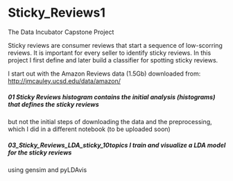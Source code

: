 # Sticky_Reviews1
The Data Incubator Capstone Project

Sticky reviews are consumer reviews that start a sequence of low-scorring reviews.
It is important for every seller to identify sticky reviews.
In this project I first define and later build a classifier for spotting sticky reviews.


I start out with the Amazon Reviews data (1.5Gb) downloaded from:
http://jmcauley.ucsd.edu/data/amazon/

##### 01 Sticky Reviews histogram contains the initial analysis (histograms) that defines the sticky reviews
but not the initial steps of downloading the data and the preprocessing, which I did in a different notebook (to be uploaded soon)

##### 03_Sticky_Reviews_LDA_sticky_10topics I train and visualize a LDA model for the sticky reviews
using gensim and pyLDAvis
